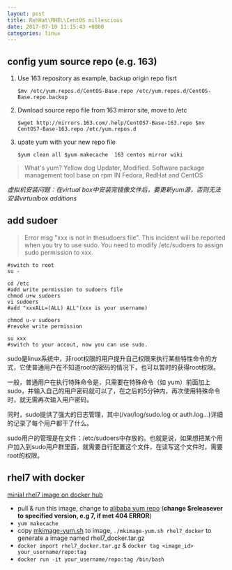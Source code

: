 ```yaml
---
layout: post
title: RehHat\RHEL\CentOS millescious
date: 2017-07-19 11:15:43 +0800
categories: linux
---
```

## config yum source repo (e.g. 163)

1. Use 163 repository as example, backup origin repo fisrt

    ```
    $mv /etc/yum.repos.d/CentOS-Base.repo /etc/yum.repos.d/CentOS-Base.repo.backup
    ```

2. Dwnload source repo file from 163 mirror site, move to /etc

    ```
    $wget http://mirrors.163.com/.help/CentOS7-Base-163.repo $mv CentOS7-Base-163.repo /etc/yum.repos.d
    ```

3. upate yum with your new repo file

    ```
    $yum clean all $yum makecache  163 centos mirror wiki
    ```

> What's yum? Yellow dog Updater, Modified. Software package management tool base on rpm IN Fedora, RedHat and CentOS

*虚拟机安装问题：在virtual box中安装完镜像文件后，要更新yum源，否则无法安装virtualbox additions*

## add sudoer

> Error msg "xxx is not in thesudoers file". 
This incident will be reported when you try to use sudo. 
You need to modify /etc/sudoers to assign sudo permission to xxx. 

```
#switch to root
su -  

cd /etc
#add write permission to sudoers file
chmod u+w sudoers 
vi sudoers 
#add "xxxALL=(ALL) ALL"(xxx is your username) 

chmod u-v sudoers 
#revoke write permission 

su xxx 
#switch to your accout, now you can use sudo.
```

sudo是linux系统中，非root权限的用户提升自己权限来执行某些特性命令的方式，它使普通用户在不知道root的密码的情况下，也可以暂时的获得root权限。

一般，普通用户在执行特殊命令是，只需要在特殊命令（如 yum）前面加上sudo，并输入自己的用户密码就可以了，在之后的5分钟内，再次使用特殊命令时，就无需再次输入用户密码。

同时，sudo提供了强大的日志管理，其中(/var/log/sudo.log or auth.log...)详细的记录了每个用户都干了什么。

sudo用户的管理是在文件：/etc/sudoers中存放的。也就是说，如果想把某个用户加入到sudo用户群里面，就需要自行配置这个文件，在读写这个文件时，需要root的权限。


## rhel7 with docker

[minial rhel7 image on docker hub](https://hub.docker.com/r/richxsl/rhel7)

- pull & run this image, change to [alibaba yum repo](https://github.com/genghuiluo/legacy/blob/master/centos/Centos-7.repo) (**change $releasever to specified version, e.g 7, if met 404 ERROR**)
- `yum makecache`
- copy [mkimage-yum.sh](https://github.com/genghuiluo/legacy/blob/master/centos/mkimage-yum.sh) to image, `./mkimage-yum.sh rhel7_docker` to generate a image named rhel7_docker.tar.gz
- `docker import rhel7_docker.tar.gz` & `docker tag <image_id> your_username/repo:tag`
- `docker run -it your_username/repo:tag /bin/bash`


